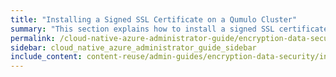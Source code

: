```yaml
---
title: "Installing a Signed SSL Certificate on a Qumulo Cluster"
summary: "This section explains how to install a signed SSL certificate from your certificate authority (CA) on your Qumulo cluster."
permalink: /cloud-native-azure-administrator-guide/encryption-data-security/installing-signed-ssl-certificate.html
sidebar: cloud_native_azure_administrator_guide_sidebar
include_content: content-reuse/admin-guides/encryption-data-security/installing-signed-ssl-certificate.md
---
```

